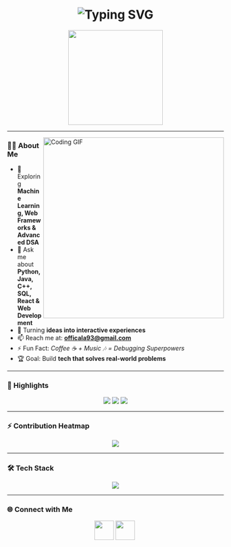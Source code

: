 <h1 align="center">
  <img src="https://readme-typing-svg.herokuapp.com?size=35&duration=4000&color=FFD700&center=true&vCenter=true&width=750&lines=🚀+नमस्ते+,+I'm+Aman+Karn;💻+Frontend+Developer;🤖+Machine+Learning+Explorer;🔥+Always+Learning,+Always+Building" alt="Typing SVG">
</h1>

<p align="center">
  <img src="https://media.giphy.com/media/WUlplcMpOCEmTGBtBW/giphy.gif" width="220">
</p>

---

<img align="right" alt="Coding GIF" width="420" src="https://media.giphy.com/media/qgQUggAC3Pfv687qPC/giphy.gif">

### 👨‍💻 About Me
- 🌱 Exploring **Machine Learning, Web Frameworks & Advanced DSA**
- 💬 Ask me about **Python, Java, C++, SQL, React & Web Development**
- 🚀 Turning **ideas into interactive experiences**
- 📫 Reach me at: **officala93@gmail.com**
- ⚡ Fun Fact: *Coffee ☕ + Music 🎶 = Debugging Superpowers*
- 🏆 Goal: Build **tech that solves real-world problems**

---

### 🌟 Highlights
<p align="center">
  <img src="https://img.shields.io/badge/Commit%20Streak🔥-Active-FFD700?style=for-the-badge&logo=github&logoColor=black" />
  <img src="https://img.shields.io/badge/Open%20Source❤️-Contributor-FFD700?style=for-the-badge&logo=openai&logoColor=black" />
  <img src="https://img.shields.io/badge/Always⚡Learning-In%20Progress-FFD700?style=for-the-badge&logo=book&logoColor=black" />
</p>

---

### ⚡ Contribution Heatmap
<p align="center">
  <img src="https://github-readme-activity-graph.vercel.app/graph?username=aman530680&theme=high-contrast&hide_border=true&area=true&color=FFD700&line=FFD700&bg_color=0D1117" />
</p>

---

### 🛠️ Tech Stack
<p align="center">
  <img src="https://skillicons.dev/icons?i=python,java,cpp,html,css,js,react,nodejs,mysql,mongodb,git,github" />
</p>

---

### 🌐 Connect with Me
<p align="center">
  <a href="https://linkedin.com/in/aman-karn-569040345"><img src="https://img.icons8.com/color/96/linkedin.png" height="45"/></a>
  <a href="https://instagram.com/aman_karn152"><img src="https://img.icons8.com/fluency/96/instagram-new.png" height="45"/></a>
  <a href="https://leetcode.com/officala93"><img sr
